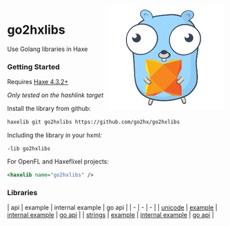 <img src="logo.svg" width="270" align="right"/>

go2hxlibs
===============

Use Golang libraries in Haxe

### Getting Started
Requires [Haxe 4.3.2+](https://build.haxe.org/builds/haxe/)

*Only tested on the hashlink target*

Install the library from github:
```sh
haxelib git go2hxlibs https://github.com/go2hx/go2hxlibs
```

Including the library in your hxml:
```hxml
-lib go2hxlibs
```

For OpenFL and Haxeflixel projects:
```xml
<haxelib name="go2hxlibs" />
```


### Libraries

| api | example | internal example | go api |
| - | - | - |
| [unicode](https://go2hx.github.io/stdgo/unicode/) | [example](https://github.com/go2hx/go2hxlibs/blob/master/examples/unicode/Unicode.hx) | [internal example](https://github.com/go2hx/go2hxlibs/blob/master/examples/unicode/internal/_internal/github_com/go2hx/libraries/examples/unicode/internal/Internal.hx) | [go api](https://pkg.go.dev/unicode) |
| [strings](https://go2hx.github.io/stdgo/strings/) | [example](https://github.com/go2hx/go2hxlibs/blob/master/examples/strings/Strings.hx) | [internal example](https://github.com/go2hx/go2hxlibs/blob/master/examples/strings/internal/_internal/github_com/go2hx/libraries/examples/strings/internal/Internal.hx) | [go api](https://pkg.go.dev/strings) |